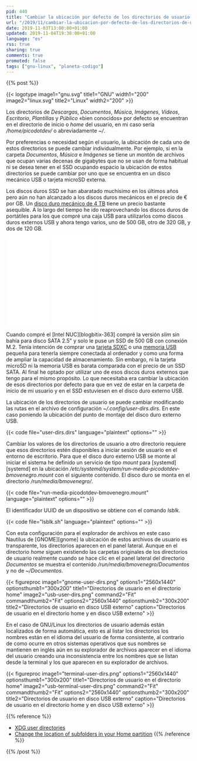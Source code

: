 ```yaml
---
pid: 440
title: "Cambiar la ubicación por defecto de los directorios de usuario en GNU/Linux"
url: "/2019/11/cambiar-la-ubicacion-por-defecto-de-los-directorios-de-usuario-en-gnu-linux/"
date: 2019-11-03T13:00:00+01:00
updated: 2019-11-04T19:30:00+01:00
language: "es"
rss: true
sharing: true
comments: true
promoted: false
tags: ["gnu-linux", "planeta-codigo"]
---
```


{{% post %}}


{{< logotype image1="gnu.svg" title1="GNU" width1="200" image2="linux.svg" title2="Linux" width2="200" >}}

Los directorios de _Descargas_, _Documentos_, _Música_, _Imágenes_, _Vídeos_, _Escritorio_, _Plantillas_ y _Público_ «bien conocidos» por defecto se encuentran en el directorio de inicio o _home_ del usuario, en mi caso sería _/home/picodotdev/_ o abreviadamente _~/_.

Por preferencias o necesidad según el usuario, la ubicación de cada uno de estos directorios se puede cambiar individualmente. Por ejemplo, si en la carpeta _Documentos_, _Música_ e _Imágenes_ se tiene un montón de archivos que ocupan varias decenas de gigabytes que no se usan de forma habitual ni se desea tener en el SSD ocupando espacio la ubicación de estos directorios se puede cambiar por uno que se encuentra en un disco mecánico USB o tarjeta microSD externa.

Los discos duros SSD se han abaratado muchísimo en los últimos años pero aún no han alcanzado a los discos duros mecánicos en el precio de € por GB. Un [disco duro mecánico de 4 TB](https://amzn.to/2NEWsly) tiene un precio bastante asequible. A lo largo del tiempo he ido reaprovechando los discos duros de portátiles para los que compré una caja USB para utilizarlos como discos duros externos USB y ahora tengo varios, uno de 500 GB, otro de 320 GB, y dos de 120 GB.

<div class="media-amazon">
    <iframe style="width:120px;height:240px;" marginwidth="0" marginheight="0" scrolling="no" frameborder="0" src="//rcm-eu.amazon-adsystem.com/e/cm?lt1=_blank&bc1=000000&IS2=1&bg1=FFFFFF&fc1=000000&lc1=0000FF&t=blobit-21&language=es_ES&o=30&p=8&l=as4&m=amazon&f=ifr&ref=as_ss_li_til&asins=B0713WPGLL&linkId=e4fd44ae2ee8a6632bf514c94a9bcce2"></iframe>
    <iframe style="width:120px;height:240px;" marginwidth="0" marginheight="0" scrolling="no" frameborder="0" src="//rcm-eu.amazon-adsystem.com/e/cm?lt1=_blank&bc1=000000&IS2=1&bg1=FFFFFF&fc1=000000&lc1=0000FF&t=blobit-21&language=es_ES&o=30&p=8&l=as4&m=amazon&f=ifr&ref=as_ss_li_til&asins=B07H1231S8&linkId=51f9f449af48eb3c5f98ae05eb93cbc7"></iframe>
    <iframe style="width:120px;height:240px;" marginwidth="0" marginheight="0" scrolling="no" frameborder="0" src="//rcm-eu.amazon-adsystem.com/e/cm?lt1=_blank&bc1=000000&IS2=1&bg1=FFFFFF&fc1=000000&lc1=0000FF&t=blobit-21&language=es_ES&o=30&p=8&l=as4&m=amazon&f=ifr&ref=as_ss_li_til&asins=B07FD6D4HJ&linkId=7e74aadff0dd2b77d5f5d8ee66108f4d"></iframe>
</div>

Cuando compré el [Intel NUC][blogbitix-363] compré la versión _slim_ sin bahía para disco SATA 2.5" y solo le puse un SSD de 500 GB con conexión M.2. Tenía intención de comprar una [tarjeta SDXC](https://amzn.to/2NE97Fg) o una [memoria USB](https://amzn.to/2NE97Fg) pequeña para tenerla siempre conectada al ordenador y como una forma de ampliar la capacidad de almacenamiento. Sin embargo, ni la tarjeta microSD ni la memoria USB es barata comparada con el precio de un SSD SATA. Al final he optado por utilizar uno de esos discos duros externos que tengo para el mismo propósito. Lo que necesitaba era cambiar la ubicación de esos directorios por defecto para que en vez de estar en la carpeta de inicio de mi usuario y en el SSD estuviesen en el disco duro externo USB.

La ubicación de los directorios de usuario se puede cambiar modificando las rutas en el archivo de configuración _~/.config/user-dirs.dirs_. En este caso poniendo la ubicación del punto de montaje del disco duro externo USB.

{{< code file="user-dirs.dirs" language="plaintext" options="" >}}

Cambiar los valores de los directorios de usuario a otro directorio requiere que esos directorios estén disponibles a iniciar sesión de usuario en el entorno de escritorio. Para que el disco duro externo USB se monte al iniciar el sistema he definido un servicio de tipo _mount_ para [systemd][systemd] en la ubicación _/etc/systemd/system/run-media-picodotdev-bmovenegro.mount_ con el siguiente contenido. El disco duro se monta en el directorio _/run/media/bmovenegro/_.

{{< code file="run-media-picodotdev-bmovenegro.mount" language="plaintext" options="" >}}

El identificador UUID de un dispositivo se obtiene con el comando _lsblk_.

{{< code file="lsblk.sh" language="plaintext" options="" >}}

Con esta configuración para el explorador de archivos en este caso Nautilus de [GNOME][gnome] la ubicación de estos archivos de usuario es transparente, los directorios aparecen en el panel lateral. Aunque en el directorio _home_ siguen existiendo las carpetas originales de los directorios de usuario realmente cuando se hace clic en el panel lateral del directorio _Documentos_ se muestra el contenido _/run/media/bmovenegro/Documentos_ y no de _~/Documentos_.

<div class="media">
    {{< figureproc
        image1="gnome-user-dirs.png" options1="2560x1440" optionsthumb1="300x200" title1="Directorios de usuario en el directorio home"
        image2="usb-user-dirs.png" command2="Fit" commandthumb2="Fit" options2="2560x1440" optionsthumb2="300x200" title2="Directorios de usuario en disco USB externo"
        caption="Directorios de usuario en el directorio home y en disco USB externo" >}}
</div>

En el caso de GNU/Linux los directorios de usuario además están localizados de forma automática, esto es al listar los directorios los nombres están en el idioma del usuario de forma consistente, al contrario de como ocurre en otros sistemas operativos que sus nombres se mantienen en inglés aún en su explorador de archivos aparecer en el idioma del usuario creando una inconsistencia entre los nombres que se listan desde la terminal y los que aparecen en su explorador de archivos. 

<div class="media">
    {{< figureproc
        image1="terminal-user-dirs.png" options1="2560x1440" optionsthumb1="300x200" title1="Directorios de usuario en el directorio home"
        image2="usb-terminal-user-dirs.png" command2="Fit" commandthumb2="Fit" options2="2560x1440" optionsthumb2="300x200" title2="Directorios de usuario en disco USB externo"
        caption="Directorios de usuario en el directorio home y en disco USB externo" >}}
</div>

{{% reference %}}

* [XDG user directories](https://wiki.archlinux.org/index.php/XDG_user_directories)
* [Change the location of subfolders in your Home partition](https://sites.google.com/site/installationubuntu/tweaking-ubuntu/change-the-location-of-subfolders-in-your-home-partition)
{{% /reference %}}

{{% /post %}}
